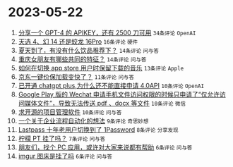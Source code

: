 # 2023-05-22

1. [分享一个 GPT-4 的 APIKEY，还有 2500 刀可用](https://www.v2ex.com/t/941797) `34条评论` `OpenAI`
1. [天选 4、幻 14 还是蛟龙 16Pro](https://www.v2ex.com/t/941806) `16条评论` `硬件`
1. [夏天到了，有没有什么饮品推荐下？](https://www.v2ex.com/t/941827) `14条评论` `问与答`
1. [重庆女朋友有哪些共同的特征？](https://www.v2ex.com/t/941823) `14条评论` `问与答`
1. [如何在切换 app store 用户时保留下载的音乐](https://www.v2ex.com/t/941809) `13条评论` `Apple`
1. [京东一键价保加载变快了？](https://www.v2ex.com/t/941811) `11条评论` `问与答`
1. [已开通 chatgpt plus,为什么还不能直接申请 4.0API](https://www.v2ex.com/t/941814) `10条评论` `OpenAI`
1. [Google Play 版的 Wechat 申请手机文件访问权限的时候只申请了“仅允许访问媒体文件”，导致无法传送 pdf 、docx 等文件](https://www.v2ex.com/t/941799) `10条评论` `微信`
1. [求开源的项目管理软件](https://www.v2ex.com/t/941796) `10条评论` `问与答`
1. [一个关于企业流程自动化的想法](https://www.v2ex.com/t/941801) `9条评论` `奇思妙想`
1. [Lastpass 十年老用户切换到了 1Password](https://www.v2ex.com/t/941818) `8条评论` `分享发现`
1. [柠檬 PT 挂了吗？](https://www.v2ex.com/t/941808) `7条评论` `问与答`
1. [朋友们，找个 PC 应用，或许对大家来说都有帮助](https://www.v2ex.com/t/941820) `6条评论` `问与答`
1. [imgur 图床是挂了吗](https://www.v2ex.com/t/941805) `6条评论` `问与答`
